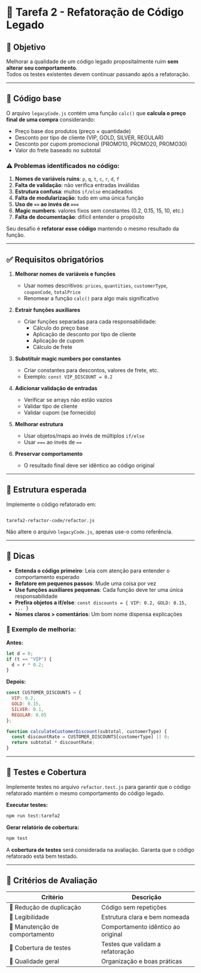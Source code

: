 # 🔧 Tarefa 2 - Refatoração de Código Legado

## 🎯 Objetivo
Melhorar a qualidade de um código legado propositalmente ruim **sem alterar seu comportamento**.  
Todos os testes existentes devem continuar passando após a refatoração.

---

## 📄 Código base

O arquivo `legacyCode.js` contém uma função `calc()` que **calcula o preço final de uma compra** considerando:
- Preço base dos produtos (preço × quantidade)
- Desconto por tipo de cliente (VIP, GOLD, SILVER, REGULAR)
- Desconto por cupom promocional (PROMO10, PROMO20, PROMO30)
- Valor do frete baseado no subtotal

### ⚠️ Problemas identificados no código:

1. **Nomes de variáveis ruins**: `p`, `q`, `t`, `c`, `r`, `d`, `f`
2. **Falta de validação**: não verifica entradas inválidas
3. **Estrutura confusa**: muitos `if/else` encadeados
4. **Falta de modularização**: tudo em uma única função
5. **Uso de `==` ao invés de `===`**
6. **Magic numbers**: valores fixos sem constantes (0.2, 0.15, 15, 10, etc.)
7. **Falta de documentação**: difícil entender o propósito

Seu desafio é **refatorar esse código** mantendo o mesmo resultado da função.

---

## ✅ Requisitos obrigatórios

1. **Melhorar nomes de variáveis e funções**
   - Usar nomes descritivos: `prices`, `quantities`, `customerType`, `couponCode`, `totalPrice`
   - Renomear a função `calc()` para algo mais significativo

2. **Extrair funções auxiliares**
   - Criar funções separadas para cada responsabilidade:
     - Cálculo do preço base
     - Aplicação de desconto por tipo de cliente
     - Aplicação de cupom
     - Cálculo de frete

3. **Substituir magic numbers por constantes**
   - Criar constantes para descontos, valores de frete, etc.
   - Exemplo: `const VIP_DISCOUNT = 0.2`

4. **Adicionar validação de entradas**
   - Verificar se arrays não estão vazios
   - Validar tipo de cliente
   - Validar cupom (se fornecido)

5. **Melhorar estrutura**
   - Usar objetos/maps ao invés de múltiplos `if/else`
   - Usar `===` ao invés de `==`

6. **Preservar comportamento**
   - O resultado final deve ser idêntico ao código original

---

## 🧩 Estrutura esperada
Implemente o código refatorado em:

````

tarefa2-refactor-code/refactor.js

````

Não altere o arquivo `legacyCode.js`, apenas use-o como referência.

---

## 💬 Dicas

* **Entenda o código primeiro**: Leia com atenção para entender o comportamento esperado
* **Refatore em pequenos passos**: Mude uma coisa por vez
* **Use funções auxiliares pequenas**: Cada função deve ter uma única responsabilidade
* **Prefira objetos a if/else**: `const discounts = { VIP: 0.2, GOLD: 0.15, ... }`
* **Nomes claros > comentários**: Um bom nome dispensa explicações

### 📝 Exemplo de melhoria:

**Antes:**
```js
let d = 0;
if (t == "VIP") {
  d = r * 0.2;
}
```

**Depois:**
```js
const CUSTOMER_DISCOUNTS = {
  VIP: 0.2,
  GOLD: 0.15,
  SILVER: 0.1,
  REGULAR: 0.05
};

function calculateCustomerDiscount(subtotal, customerType) {
  const discountRate = CUSTOMER_DISCOUNTS[customerType] || 0;
  return subtotal * discountRate;
}
```

---

## 🧪 Testes e Cobertura

Implemente testes no arquivo `refactor.test.js` para garantir que o código refatorado mantém o mesmo comportamento do código legado.

**Executar testes:**
```bash
npm run test:tarefa2
```

**Gerar relatório de cobertura:**
```bash
npm test
```

A **cobertura de testes** será considerada na avaliação. Garanta que o código refatorado está bem testado.

---

## 🧠 Critérios de Avaliação

| Critério                       | Descrição                          |
| ------------------------------ | ---------------------------------- |
| 🔁 Redução de duplicação       | Código sem repetições              |
| 🧩 Legibilidade                | Estrutura clara e bem nomeada      |
| 🧱 Manutenção de comportamento | Comportamento idêntico ao original |
| 🧪 Cobertura de testes         | Testes que validam a refatoração   |
| 🧹 Qualidade geral             | Organização e boas práticas        |

````
